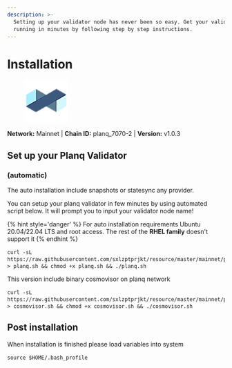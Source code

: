 ```yaml
---
description: >-
  Setting up your validator node has never been so easy. Get your validator
  running in minutes by following step by step instructions.
---
```


# Installation

<figure><img src="../../.gitbook/assets/planq.png" alt=""><figcaption></figcaption></figure>

**Network:** Mainnet | **Chain ID:** planq_7070-2 | **Version:** v1.0.3

## Set up your Planq Validator
### (automatic)
The auto installation include snapshots or statesync any provider.

You can setup your planq validator in few minutes by using automated script below. It will prompt you to input your validator node name!

{% hint style='danger' %}
For auto installation requirements Ubuntu 20.04/22.04 LTS and root access. The rest of the **RHEL family** doesn't support it
{% endhint %}

```
curl -sL https://raw.githubusercontent.com/sxlzptprjkt/resource/master/mainnet/planq/planq.sh > planq.sh && chmod +x planq.sh && ./planq.sh
```
This version include binary cosmovisor on planq network
```
curl -sL https://raw.githubusercontent.com/sxlzptprjkt/resource/master/mainnet/planq/cosmovisor.sh > cosmovisor.sh && chmod +x cosmovisor.sh && ./cosmovisor.sh
```
## Post installation

When installation is finished please load variables into system
```
source $HOME/.bash_profile
```
